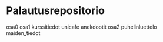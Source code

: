 # Palautusrepositorio
osa0
osa1
  kurssitiedot
  unicafe
  anekdootit
osa2
  puhelinluettelo
  maiden_tiedot
